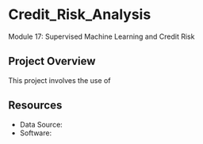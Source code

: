 # Credit_Risk_Analysis
Module 17: Supervised Machine Learning and Credit Risk

## Project Overview
This project involves the use of 

## Resources
- Data Source:
- Software:

